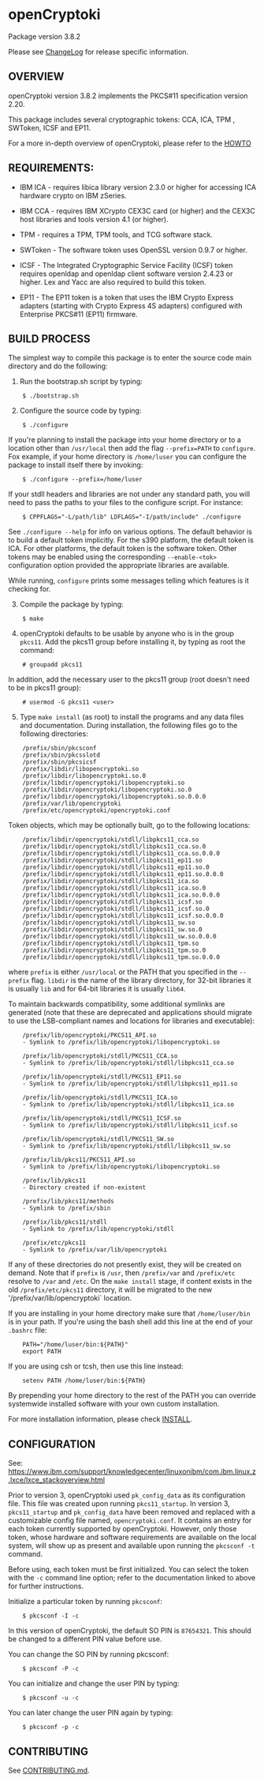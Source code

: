 # openCryptoki

Package version 3.8.2

Please see [ChangeLog](ChangeLog) for release specific information.

## OVERVIEW

openCryptoki version 3.8.2 implements the PKCS#11 specification version 2.20.

This package includes several cryptographic tokens:
CCA, ICA, TPM , SWToken, ICSF and EP11.

For a more in-depth overview of openCryptoki, please refer to the
[HOWTO](doc/opencryptoki-howto.md)

## REQUIREMENTS:

- IBM ICA - requires libica library version 2.3.0 or higher for accessing ICA
hardware crypto on IBM zSeries.

- IBM CCA - requires IBM XCrypto CEX3C card (or higher) and the CEX3C host
libraries and tools version 4.1 (or higher).

- TPM     - requires a TPM, TPM tools, and TCG software stack.

- SWToken - The software token uses OpenSSL version 0.9.7 or higher.

- ICSF    - The Integrated Cryptographic Service Facility (ICSF) token requires
openldap and openldap client software version 2.4.23 or higher. Lex and Yacc are
also required to build this token.

- EP11    - The EP11 token is a token that uses the IBM Crypto Express adapters
(starting with Crypto Express 4S adapters) configured with Enterprise PKCS#11
(EP11) firmware.

## BUILD PROCESS

The simplest way to compile this package is to enter the source code main
directory and do the following:

1. Run the bootstrap.sh script by typing:

```
    $ ./bootstrap.sh
```

2. Configure the source code by typing:

```
    $ ./configure
```

   If you're planning to install the package into your home directory or to a
   location other than `/usr/local` then add the flag `--prefix=PATH` to
   `configure`. Fox example, if your home directory is `/home/luser` you can
   configure the package to install itself there by invoking:

```
    $ ./configure --prefix=/home/luser
```

   If your stdll headers and libraries are not under any standard path, you will
   need to pass the paths to your files to the configure script. For instance:

```
    $ CPPFLAGS="-L/path/lib" LDFLAGS="-I/path/include" ./configure
```

   See `./configure --help` for info on various options. The default behavior is
   to build a default token implicitly. For the s390 platform, the default token
   is ICA. For other platforms, the default token is the software token. Other
   tokens may be enabled using the corresponding `--enable-<tok>` configuration
   option provided the appropriate libraries are available.

   While running, `configure` prints some messages telling which features is it
   checking for.

3. Compile the package by typing:

```
    $ make
```

4. openCryptoki defaults to be usable by anyone who is in the group ``pkcs11``.
Add the pkcs11 group before installing it, by typing as root the command:

```
    # groupadd pkcs11
```

   In addition, add the necessary user to the pkcs11 group (root doesn't need to
   be in pkcs11 group):

```
    # usermod -G pkcs11 <user>
```

5. Type `make install` (as root) to install the programs and any data files and
documentation.  During installation, the following files go to the following
directories:

```
    /prefix/sbin/pkcsconf
    /prefix/sbin/pkcsslotd
    /prefix/sbin/pkcsicsf
    /prefix/libdir/libopencryptoki.so
    /prefix/libdir/libopencryptoki.so.0
    /prefix/libdir/opencryptoki/libopencryptoki.so
    /prefix/libdir/opencryptoki/libopencryptoki.so.0
    /prefix/libdir/opencryptoki/libopencryptoki.so.0.0.0
    /prefix/var/lib/opencryptoki
    /prefix/etc/opencryptoki/opencryptoki.conf
```

   Token objects, which may be optionally built, go to the following locations:

```
    /prefix/libdir/opencryptoki/stdll/libpkcs11_cca.so
    /prefix/libdir/opencryptoki/stdll/libpkcs11_cca.so.0
    /prefix/libdir/opencryptoki/stdll/libpkcs11_cca.so.0.0.0
    /prefix/libdir/opencryptoki/stdll/libpkcs11_ep11.so
    /prefix/libdir/opencryptoki/stdll/libpkcs11_ep11.so.0
    /prefix/libdir/opencryptoki/stdll/libpkcs11_ep11.so.0.0.0
    /prefix/libdir/opencryptoki/stdll/libpkcs11_ica.so
    /prefix/libdir/opencryptoki/stdll/libpkcs11_ica.so.0
    /prefix/libdir/opencryptoki/stdll/libpkcs11_ica.so.0.0.0
    /prefix/libdir/opencryptoki/stdll/libpkcs11_icsf.so
    /prefix/libdir/opencryptoki/stdll/libpkcs11_icsf.so.0
    /prefix/libdir/opencryptoki/stdll/libpkcs11_icsf.so.0.0.0
    /prefix/libdir/opencryptoki/stdll/libpkcs11_sw.so
    /prefix/libdir/opencryptoki/stdll/libpkcs11_sw.so.0
    /prefix/libdir/opencryptoki/stdll/libpkcs11_sw.so.0.0.0
    /prefix/libdir/opencryptoki/stdll/libpkcs11_tpm.so
    /prefix/libdir/opencryptoki/stdll/libpkcs11_tpm.so.0
    /prefix/libdir/opencryptoki/stdll/libpkcs11_tpm.so.0.0.0
```

   where `prefix` is either `/usr/local` or the PATH that you specified in the
   `--prefix` flag. `libdir` is the name of the library directory, for 32-bit
   libraries it is usually `lib` and for 64-bit libraries it is usually `lib64`.

   To maintain backwards compatibility, some additional symlinks are generated
   (note that these are deprecated and applications should migrate to use the
   LSB-compliant names and locations for libraries and executable):

```
    /prefix/lib/opencryptoki/PKCS11_API.so
    - Symlink to /prefix/lib/opencryptoki/libopencryptoki.so

    /prefix/lib/opencryptoki/stdll/PKCS11_CCA.so
    - Symlink to /prefix/lib/opencryptoki/stdll/libpkcs11_cca.so

    /prefix/lib/opencryptoki/stdll/PKCS11_EP11.so
    - Symlink to /prefix/lib/opencryptoki/stdll/libpkcs11_ep11.so

    /prefix/lib/opencryptoki/stdll/PKCS11_ICA.so
    - Symlink to /prefix/lib/opencryptoki/stdll/libpkcs11_ica.so

    /prefix/lib/opencryptoki/stdll/PKCS11_ICSF.so
    - Symlink to /prefix/lib/opencryptoki/stdll/libpkcs11_icsf.so

    /prefix/lib/opencryptoki/stdll/PKCS11_SW.so
    - Symlink to /prefix/lib/opencryptoki/stdll/libpkcs11_sw.so

    /prefix/lib/pkcs11/PKCS11_API.so
    - Symlink to /prefix/lib/opencryptoki/libopencryptoki.so

    /prefix/lib/pkcs11
    - Directory created if non-existent

    /prefix/lib/pkcs11/methods
    - Symlink to /prefix/sbin

    /prefix/lib/pkcs11/stdll
    - Symlink to /prefix/lib/opencryptoki/stdll

    /prefix/etc/pkcs11
    - Symlink to /prefix/var/lib/opencryptoki
```

   If any of these directories do not presently exist, they will be created on
   demand. Note that if `prefix` is `/usr`, then `/prefix/var` and `/prefix/etc`
   resolve to `/var` and `/etc`. On the `make install` stage, if content exists
   in the old `/prefix/etc/pkcs11` directory, it will be migrated to the new
   '/prefix/var/lib/opencryptoki` location.

   If you are installing in your home directory make sure that `/home/luser/bin`
   is in your path.  If you're using the bash shell add this line at the end of
   your `.bashrc` file:

```
    PATH="/home/luser/bin:${PATH}"
    export PATH
```

   If you are using csh or tcsh, then use this line instead:

```
    setenv PATH /home/luser/bin:${PATH}
```

   By prepending your home directory to the rest of the PATH you can override
   systemwide installed software with your own custom installation.

   For more installation information, please check [INSTALL](INSTALL).

## CONFIGURATION

See:
https://www.ibm.com/support/knowledgecenter/linuxonibm/com.ibm.linux.z.lxce/lxce_stackoverview.html

Prior to version 3, openCryptoki used `pk_config_data` as its configuration
file. This file was created upon running `pkcs11_startup`. In version 3,
`pkcs11_startup` and `pk_config_data` have been removed and replaced with a
customizable config file named, `opencryptoki.conf`. It contains an entry for
each token currently supported by openCryptoki. However, only those token, whose
hardware and software requirements are available on the local system, will show
up as present and available upon running the `pkcsconf -t` command.

Before using, each token must be first initialized. You can select the token
with the `-c` command line option; refer to the documentation linked to above
for further instructions.

Initialize a particular token by running `pkcsconf`:

```
    $ pkcsconf -I -c
```

In this version of openCryptoki, the default SO PIN is `87654321`. This should
be changed to a different PIN value before use.

You can change the SO PIN by running pkcsconf:

```
    $ pkcsconf -P -c
```

You can initialize and change the user PIN by typing:

```
    $ pkcsconf -u -c
```

You can later change the user PIN again by typing:

```
    $ pkcsconf -p -c
```

## CONTRIBUTING

See [CONTRIBUTING.md](CONTRIBUTING.md).
